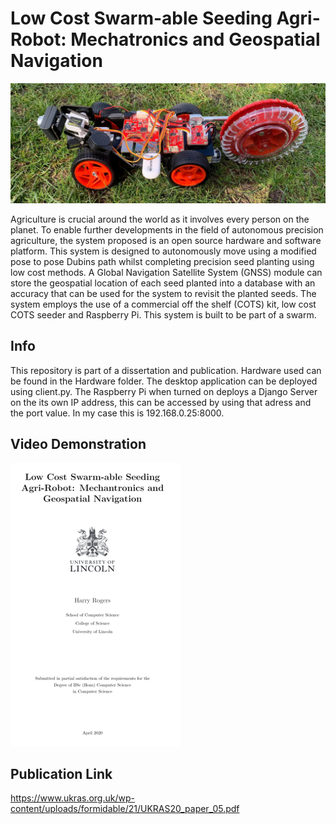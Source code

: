 # Low Cost Swarm-able Seeding Agri-Robot: Mechatronics and Geospatial Navigation

![GitHub Logo](/images/RobotonGrass1.jpg)

Agriculture is crucial around the world as it involves every person on the planet. To enable further developments in the field of autonomous precision agriculture, the system proposed is an open source hardware and software platform. This system is designed to autonomously move using a modified pose to pose Dubins path whilst completing precision seed planting using low cost methods. A Global Navigation Satellite System (GNSS) module can store the geospatial location of each seed planted into a database with an accuracy that can be used for the system to revisit the planted seeds. The system employs the use of a commercial off the shelf (COTS) kit, low cost COTS seeder and Raspberry Pi. This system is built to be part of a swarm.

## Info
This repository is part of a dissertation and publication. Hardware used can be found in the Hardware folder. The desktop application can be deployed using client.py. The Raspberry Pi when turned on deploys a Django Server on the its own IP address, this can be accessed by using that adress and the port value. In my case this is 192.168.0.25:8000.

## Video Demonstration

[![Video Demonstration](https://github.com/Harry-Rogers/PiCar/blob/master/images/VideoLinkMaster.png)](https://youtu.be/0tLu_chFWT4)

## Publication Link
https://www.ukras.org.uk/wp-content/uploads/formidable/21/UKRAS20_paper_05.pdf
